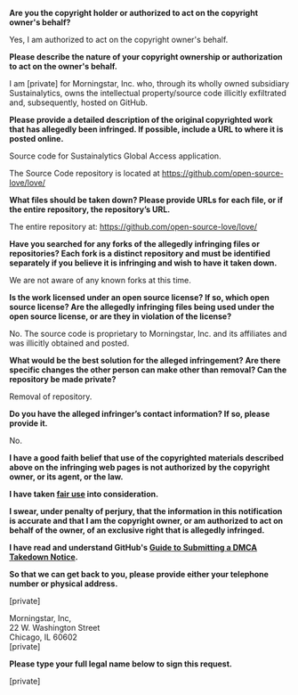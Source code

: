 **Are you the copyright holder or authorized to act on the copyright owner's behalf?**

Yes, I am authorized to act on the copyright owner's behalf.

**Please describe the nature of your copyright ownership or authorization to act on the owner's behalf.**

I am [private] for Morningstar, Inc. who, through its wholly owned subsidiary Sustainalytics, owns the intellectual property/source code illicitly exfiltrated and, subsequently, hosted on GitHub.

**Please provide a detailed description of the original copyrighted work that has allegedly been infringed. If possible, include a URL to where it is posted online.**

Source code for Sustainalytics Global Access application.

The Source Code repository is located at https://github.com/open-source-love/love/

**What files should be taken down? Please provide URLs for each file, or if the entire repository, the repository’s URL.**

The entire repository at: https://github.com/open-source-love/love/

**Have you searched for any forks of the allegedly infringing files or repositories? Each fork is a distinct repository and must be identified separately if you believe it is infringing and wish to have it taken down.**

We are not aware of any known forks at this time.

**Is the work licensed under an open source license? If so, which open source license? Are the allegedly infringing files being used under the open source license, or are they in violation of the license?**

No. The source code is proprietary to Morningstar, Inc. and its affiliates and was illicitly obtained and posted.

**What would be the best solution for the alleged infringement? Are there specific changes the other person can make other than removal? Can the repository be made private?**

Removal of repository.

**Do you have the alleged infringer’s contact information? If so, please provide it.**

No.

**I have a good faith belief that use of the copyrighted materials described above on the infringing web pages is not authorized by the copyright owner, or its agent, or the law.**

**I have taken <a href="https://www.lumendatabase.org/topics/22">fair use</a> into consideration.**

**I swear, under penalty of perjury, that the information in this notification is accurate and that I am the copyright owner, or am authorized to act on behalf of the owner, of an exclusive right that is allegedly infringed.**

**I have read and understand GitHub's <a href="https://docs.github.com/articles/guide-to-submitting-a-dmca-takedown-notice/">Guide to Submitting a DMCA Takedown Notice</a>.**

**So that we can get back to you, please provide either your telephone number or physical address.**

[private]

Morningstar, Inc,  
22 W. Washington Street  
Chicago, IL 60602  
[private]

**Please type your full legal name below to sign this request.**

[private]
